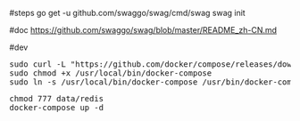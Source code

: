  #steps
 go get -u github.com/swaggo/swag/cmd/swag
 swag init
 
 #doc 
 https://github.com/swaggo/swag/blob/master/README_zh-CN.md


#dev 
<pre>
sudo curl -L "https://github.com/docker/compose/releases/download/1.28.4/docker-compose-$(uname -s)-$(uname -m)" -o /usr/local/bin/docker-compose
sudo chmod +x /usr/local/bin/docker-compose
sudo ln -s /usr/local/bin/docker-compose /usr/bin/docker-compose
</pre>


<pre>
chmod 777 data/redis
docker-compose up -d
</pre>